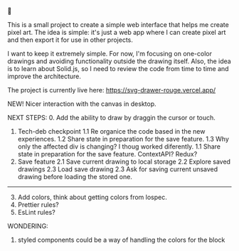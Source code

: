 🌱

This is a small project to create a simple web interface that helps me create pixel art. The idea is simple: it's just a web app where I can create pixel art and then export it for use in other projects.

I want to keep it extremely simple. For now, I'm focusing on one-color drawings and avoiding functionality outside the drawing itself. Also, the idea is to learn about Solid.js, so I need to review the code from time to time and improve the architecture.

The project is currently live here: https://svg-drawer-rouge.vercel.app/

NEW!
Nicer interaction with the canvas in desktop.

NEXT STEPS:
0. Add the ability to draw by draggin the cursor or touch.
1. Tech-deb checkpoint
  1.1 Re organice the code based in the new experiences.
  1.2 Share state in preparation for the save feature.
  1.3 Why only the affected div is changing? I thoug worked diferently.
  1.1 Share state in preparation for the save feature. ContextAPI? Redux?
2. Save feature
  2.1 Save current drawing to local storage
  2.2 Explore saved drawings
  2.3 Load save drawing
  2.3 Ask for saving current unsaved drawing before loading the stored one.
--------------------------------------------------------------------------
3. Add colors, think about getting colors from lospec.
4. Prettier rules?
5. EsLint rules?

WONDERING:
1. styled components could be a way of handling the colors for the block